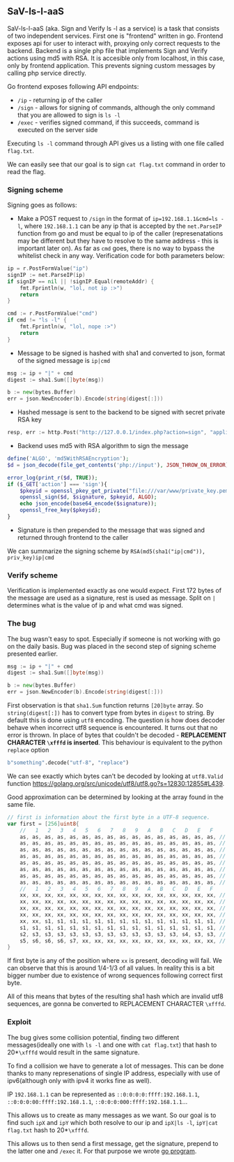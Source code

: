 ## SaV-ls-l-aaS
SaV-ls-l-aaS (aka. Sign and Verify ls -l as a service) is a task that consists of two independent services.
First one is "frontend" written in go. Frontend exposes api for user to interact with, proxying only correct requests to the backend.
Backend is a single php file that implements Sign and Verify actions using md5 with RSA. It is accesible only from localhost, in this case, only by frontend application.
This prevents signing custom messages by calling php service directly.

Go frontend exposes following API endpoints:
- `/ip` - returning ip of the caller
- `/sign` - allows for signing of commands, although the only command that you are allowed to sign is `ls -l`
- `/exec` - verifies signed command, if this succeeds, command is executed on the server side

Executing `ls -l` command through API gives us a listing with one file called `flag.txt`.

We can easily see that our goal is to sign `cat flag.txt` command in order to read the flag.

### Signing scheme
Signing goes as follows:
- Make a POST request to `/sign` in the format of `ip=192.168.1.1&cmd=ls -l`, where `192.168.1.1` can be any ip that is accepted by the `net.ParseIP` function from go and must be equal to ip of the caller (represenatations may be different but they have to resolve to the same address - this is important later on).  As far as `cmd` goes, there is no way to bypass the whitelist check in any way. Verification code for both parameters below:

```go
ip = r.PostFormValue("ip")
signIP := net.ParseIP(ip)
if signIP == nil || !signIP.Equal(remoteAddr) {
    fmt.Fprintln(w, "lol, not ip :>")
    return
}

cmd := r.PostFormValue("cmd")
if cmd != "ls -l" {
    fmt.Fprintln(w, "lol, nope :>")
    return
}
```
- Message to be signed is hashed with sha1 and converted to json, format of the signed message is `ip|cmd`
```go
msg := ip + "|" + cmd
digest := sha1.Sum([]byte(msg))

b := new(bytes.Buffer)
err = json.NewEncoder(b).Encode(string(digest[:]))
```
- Hashed message is sent to the backend to be signed with secret private RSA key
```go
resp, err := http.Post("http://127.0.0.1/index.php?action=sign", "application/json; charset=utf-8", b)
```
- Backend uses md5 with RSA algorithm to sign the message
```php
define('ALGO', 'md5WithRSAEncryption');
$d = json_decode(file_get_contents('php://input'), JSON_THROW_ON_ERROR);

error_log(print_r($d, TRUE)); 
if ($_GET['action'] === 'sign'){
    $pkeyid = openssl_pkey_get_private("file:///var/www/private_key.pem");
    openssl_sign($d, $signature, $pkeyid, ALGO);
	echo json_encode(base64_encode($signature));
    openssl_free_key($pkeyid);
}
```
- Signature is then prepended to the message that was signed and returned through frontend to the caller

We can summarize the signing scheme by `RSA(md5(sha1("ip|cmd")), priv_key)ip|cmd`

### Verify scheme
Verification is implemented exactly as one would expect.
First 172 bytes of the message are used as a signature, rest is used as message. 
Split on `|` determines what is the value of ip and what cmd was signed.

### The bug
The bug wasn't easy to spot. Especially if someone is not working with go on the daily basis.
Bug was placed in the second step of signing scheme presented earlier.

```go
msg := ip + "|" + cmd
digest := sha1.Sum([]byte(msg))

b := new(bytes.Buffer)
err = json.NewEncoder(b).Encode(string(digest[:]))
```
First observation is that `sha1.Sum` function returns `[20]byte` array.
So `string(digest[:])` has to convert type from bytes in `digest` to string. By default this is done using `utf8` encoding.
The question is how does decoder behave when incorrect utf8 sequence is encountered. It turns out that no error is thrown. 
In place of bytes that couldn't be decoded - **REPLACEMENT CHARACTER `\xfffd` is inserted**. 
This behaviour is equivalent to the python `replace` option 
```python
b"something".decode("utf-8", "replace")
```
We can see exactly which bytes can't be decoded by looking at `utf8.Valid` function https://golang.org/src/unicode/utf8/utf8.go?s=12830:12855#L439.

Good approximation can be determined by looking at the array found in the same file.

```go
// first is information about the first byte in a UTF-8 sequence.
var first = [256]uint8{
	//   1   2   3   4   5   6   7   8   9   A   B   C   D   E   F
	as, as, as, as, as, as, as, as, as, as, as, as, as, as, as, as, // 0x00-0x0F
	as, as, as, as, as, as, as, as, as, as, as, as, as, as, as, as, // 0x10-0x1F
	as, as, as, as, as, as, as, as, as, as, as, as, as, as, as, as, // 0x20-0x2F
	as, as, as, as, as, as, as, as, as, as, as, as, as, as, as, as, // 0x30-0x3F
	as, as, as, as, as, as, as, as, as, as, as, as, as, as, as, as, // 0x40-0x4F
	as, as, as, as, as, as, as, as, as, as, as, as, as, as, as, as, // 0x50-0x5F
	as, as, as, as, as, as, as, as, as, as, as, as, as, as, as, as, // 0x60-0x6F
	as, as, as, as, as, as, as, as, as, as, as, as, as, as, as, as, // 0x70-0x7F
	//   1   2   3   4   5   6   7   8   9   A   B   C   D   E   F
	xx, xx, xx, xx, xx, xx, xx, xx, xx, xx, xx, xx, xx, xx, xx, xx, // 0x80-0x8F
	xx, xx, xx, xx, xx, xx, xx, xx, xx, xx, xx, xx, xx, xx, xx, xx, // 0x90-0x9F
	xx, xx, xx, xx, xx, xx, xx, xx, xx, xx, xx, xx, xx, xx, xx, xx, // 0xA0-0xAF
	xx, xx, xx, xx, xx, xx, xx, xx, xx, xx, xx, xx, xx, xx, xx, xx, // 0xB0-0xBF
	xx, xx, s1, s1, s1, s1, s1, s1, s1, s1, s1, s1, s1, s1, s1, s1, // 0xC0-0xCF
	s1, s1, s1, s1, s1, s1, s1, s1, s1, s1, s1, s1, s1, s1, s1, s1, // 0xD0-0xDF
	s2, s3, s3, s3, s3, s3, s3, s3, s3, s3, s3, s3, s3, s4, s3, s3, // 0xE0-0xEF
	s5, s6, s6, s6, s7, xx, xx, xx, xx, xx, xx, xx, xx, xx, xx, xx, // 0xF0-0xFF
}
```
If first byte is any of the position where `xx` is present, decoding will fail.
We can observe that this is around 1/4-1/3 of all values. In reality this is a bit bigger number due to existence of wrong sequences following correct first byte.

All of this means that bytes of the resulting sha1 hash which are invalid utf8 sequences, are gonna be converted to REPLACEMENT CHARACTER `\xfffd`.

### Exploit
The bug gives some collision potential, finding two different messages(ideally one with `ls -l` and one with `cat flag.txt`) that hash to 20*`\xfffd` would result in the same signature.

To find a collision we have to generate a lot of messages. This can be done thanks to many represenations of single IP address, especially with use of ipv6(although only with ipv4 it works fine as well). 

IP `192.168.1.1` can be represented as `::0:0:0:0:ffff:192.168.1.1`, `::0:0:0:00:ffff:192.168.1.1`, `::0:0:0:000:ffff:192.168.1.1`...

This allows us to create as many messages as we want.
So our goal is to find such `ipX` and `ipY` which both resolve to our ip and `ipX|ls -l`, `ipY|cat flag.txt` hash to 20*`\xfffd`.

This allows us to then send a first message, get the signature, prepend to the latter one and `/exec` it.
For that purpose we wrote [go program](main.go).
